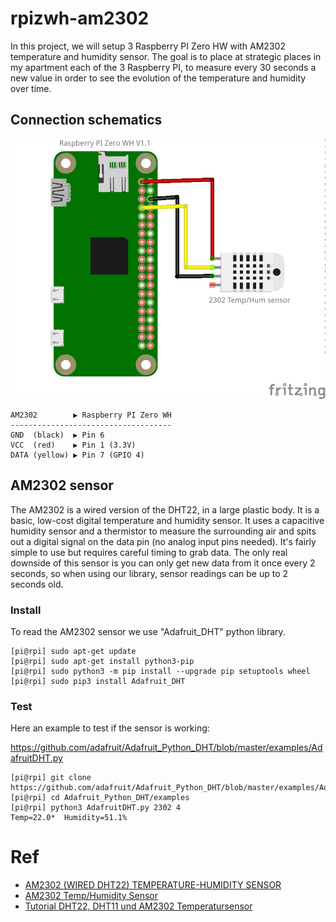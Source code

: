 # rpizwh-am2302

In this project, we will setup 3 Raspberry PI Zero HW with AM2302 temperature and humidity sensor. The goal is to place at strategic places in my apartment each of the 3 Raspberry PI, to measure every 30 seconds a new value in order to see the evolution of the temperature and humidity over time.

## Connection schematics 
<p align="middle" ><img src="images/schematics.png" alt="Connection schematics" width="600"></p>

```
AM2302        ▶ Raspberry PI Zero WH
------------------------------------
GND  (black)  ▶ Pin 6 
VCC  (red)    ▶ Pin 1 (3.3V)
DATA (yellow) ▶ Pin 7 (GPIO 4)
```

## AM2302 sensor
The AM2302 is a wired version of the DHT22, in a large plastic body. It is a basic, low-cost digital temperature and humidity sensor. It uses a capacitive humidity sensor and a thermistor to measure the surrounding air and spits out a digital signal on the data pin (no analog input pins needed). It's fairly simple to use but requires careful timing to grab data. The only real downside of this sensor is you can only get new data from it once every 2 seconds, so when using our library, sensor readings can be up to 2 seconds old.

### Install
To read the AM2302 sensor we use "Adafruit_DHT" python library.
```
[pi@rpi] sudo apt-get update
[pi@rpi] sudo apt-get install python3-pip
[pi@rpi] sudo python3 -m pip install --upgrade pip setuptools wheel
[pi@rpi] sudo pip3 install Adafruit_DHT
```
### Test
Here an example to test if the sensor is working:

https://github.com/adafruit/Adafruit_Python_DHT/blob/master/examples/AdafruitDHT.py

```
[pi@rpi] git clone https://github.com/adafruit/Adafruit_Python_DHT/blob/master/examples/AdafruitDHT.py
[pi@rpi] cd Adafruit_Python_DHT/examples
[pi@rpi] python3 AdafruitDHT.py 2302 4
Temp=22.0*  Humidity=51.1%
```

# Ref
- [AM2302 (WIRED DHT22) TEMPERATURE-HUMIDITY SENSOR](https://www.adafruit.com/product/393)
- [AM2302 Temp/Humidity Sensor](https://thepihut.com/blogs/raspberry-pi-tutorials/am2302-temp-humidity-sensor)
- [Tutorial DHT22, DHT11 und AM2302 Temperatursensor](https://buyzero.de/blogs/news/tutorial-dht22-dht11-und-am2302-temperatursensor-feuchtigkeitsensor-am-raspberry-pi-anschliessen-und-ansteuern)